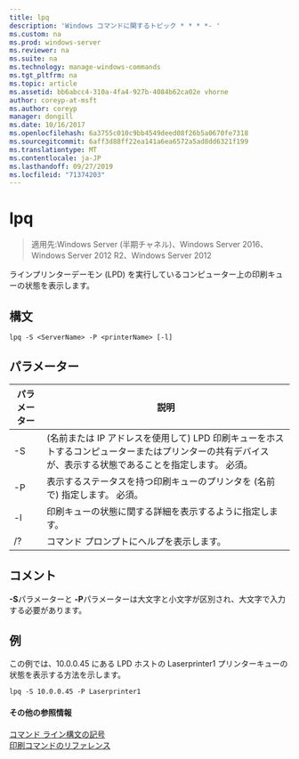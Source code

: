 ```yaml
---
title: lpq
description: 'Windows コマンドに関するトピック * * * *- '
ms.custom: na
ms.prod: windows-server
ms.reviewer: na
ms.suite: na
ms.technology: manage-windows-commands
ms.tgt_pltfrm: na
ms.topic: article
ms.assetid: bb6abcc4-310a-4fa4-927b-4084b62ca02e vhorne
author: coreyp-at-msft
ms.author: coreyp
manager: dongill
ms.date: 10/16/2017
ms.openlocfilehash: 6a3755c010c9bb4549deed08f26b5a0670fe7318
ms.sourcegitcommit: 6aff3d88ff22ea141a6ea6572a5ad8dd6321f199
ms.translationtype: MT
ms.contentlocale: ja-JP
ms.lasthandoff: 09/27/2019
ms.locfileid: "71374203"
---
```

# <a name="lpq"></a>lpq

>適用先:Windows Server (半期チャネル)、Windows Server 2016、Windows Server 2012 R2、Windows Server 2012

ラインプリンターデーモン (LPD) を実行しているコンピューター上の印刷キューの状態を表示します。  

## <a name="syntax"></a>構文  
```  
lpq -S <ServerName> -P <printerName> [-l]  
```  
## <a name="parameters"></a>パラメーター  

|    パラメーター     |                                                                        説明                                                                        |
|------------------|-----------------------------------------------------------------------------------------------------------------------------------------------------------|
| -S <ServerName>  | (名前または IP アドレスを使用して) LPD 印刷キューをホストするコンピューターまたはプリンターの共有デバイスが、表示する状態であることを指定します。 必須。 |
| -P <printerName> |                           表示するステータスを持つ印刷キューのプリンタを (名前で) 指定します。 必須。                           |
|        -l        |                                      印刷キューの状態に関する詳細を表示するように指定します。                                      |
|        /?        |                                                           コマンド プロンプトにヘルプを表示します。                                                            |

## <a name="remarks"></a>コメント  
**-S**パラメーターと **-P**パラメーターは大文字と小文字が区別され、大文字で入力する必要があります。  
## <a name="BKMK_examples"></a>例  
この例では、10.0.0.45 にある LPD ホストの Laserprinter1 プリンターキューの状態を表示する方法を示します。  
```  
lpq -S 10.0.0.45 -P Laserprinter1  
```  
#### <a name="additional-references"></a>その他の参照情報  
[コマンド ライン構文の記号](command-line-syntax-key.md)  
[印刷コマンドのリファレンス](print-command-reference.md)  
